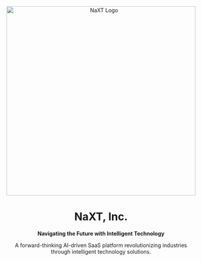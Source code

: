 <div align="center">
  <img src="https://www.naxt.ai/og.png" alt="NaXT Logo" width="500" />
  
  # NaXT, Inc.
  
  **Navigating the Future with Intelligent Technology**
  
  A forward-thinking AI-driven SaaS platform revolutionizing industries through intelligent technology solutions.
  
</div>

